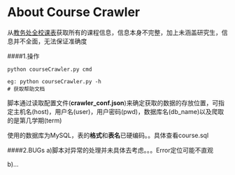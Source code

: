 About Course Crawler
======
从[教务处全校课表](http://xk.urp.seu.edu.cn/jw_service/service/academyClassLook.action)获取所有的课程信息，信息本身不完整，加上未涵盖研究生，信息并不全面，无法保证准确度

####1.操作
```
python courseCrawler.py cmd

eg: python courseCrawler.py -h
# 获取帮助文档
```

脚本通过读取配置文件(**crawler_conf.json**)来确定获取的数据的存放位置，可指定主机名(host)，用户名(user)，用户密码(pwd)，数据库名(db_name)以及爬取的是第几学期(term)  

使用的数据库为MySQL，表的**格式**和**表名**已硬编码。。具体查看course.sql


####2.BUGs
a)脚本对异常的处理并未具体去考虑。。。Error定位可能不直观

b)...